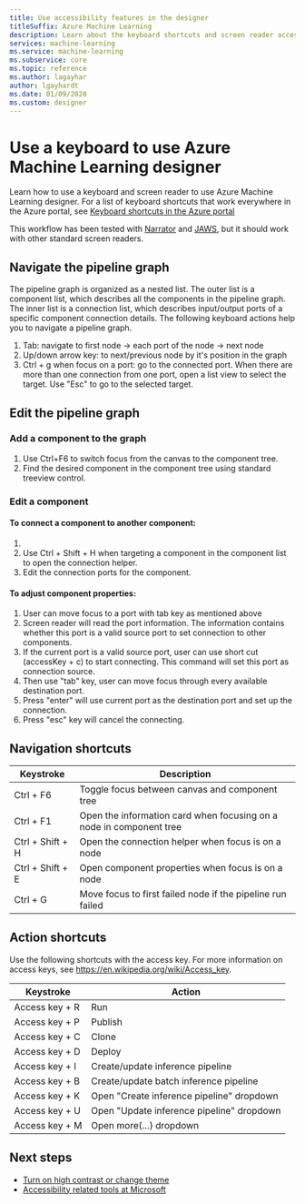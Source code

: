 ```yaml
---
title: Use accessibility features in the designer
titleSuffix: Azure Machine Learning
description: Learn about the keyboard shortcuts and screen reader accessibility features available in the designer.
services: machine-learning
ms.service: machine-learning
ms.subservice: core
ms.topic: reference
ms.author: lagayhar
author: lgayhardt
ms.date: 01/09/2020
ms.custom: designer
---
```


# Use a keyboard to use Azure Machine Learning designer

Learn how to use a keyboard and screen reader to use Azure Machine Learning designer. For a list of keyboard shortcuts that work everywhere in the Azure portal, see [Keyboard shortcuts in the Azure portal](../azure-portal/azure-portal-keyboard-shortcuts.md)

This workflow has been tested with [Narrator](https://support.microsoft.com/help/22798/windows-10-complete-guide-to-narrator) and [JAWS](https://www.freedomscientific.com/products/software/jaws/), but it should work with other standard screen readers.

## Navigate the pipeline graph

The pipeline graph is organized as a nested list. The outer list is a component list, which describes all the components in the pipeline graph. The inner list is a connection list, which describes input/output ports of a specific component connection details. The following keyboard actions help you to navigate a pipeline graph. 

1. Tab: navigate to first node -> each port of the node -> next node
2. Up/down arrow key: to next/previous node by it's position in the graph
3. Ctrl + g when focus on a port:  go to the connected port. When there are more than one connection from one port, open a list view to select the target. Use "Esc" to go to the selected target.

## Edit the pipeline graph

### Add a component to the graph

1. Use Ctrl+F6 to switch focus from the canvas to the component tree.
1. Find the desired component in the component tree using standard treeview control.

### Edit a component

#### To connect a component to another component:

1. 
2. Use Ctrl + Shift + H when targeting a component in the component list to open the connection helper.
3. Edit the connection ports for the component.

#### To adjust component properties:

1. User can move focus to a port with tab key as mentioned above
2. Screen reader will read the port information. The information contains whether this port is a valid source port to set connection to other components. 
3. If the current port is a valid source port, user can use short cut (accessKey + c) to start connecting. This command will set this port as connection source. 
4. Then use "tab" key, user can move focus through every available destination port.
5. Press "enter" will use current port as the destination port and set up the connection. 
6. Press "esc" key will cancel the connecting. 


## Navigation shortcuts

| Keystroke | Description |
|-|-|
| Ctrl + F6 | Toggle focus between canvas and component tree |
| Ctrl + F1   | Open the information card when focusing on a node in component tree |
| Ctrl + Shift + H | Open the connection helper when focus is on a node |
| Ctrl + Shift + E | Open component properties when focus is on a node |
| Ctrl + G | Move focus to first failed node if the pipeline run failed |

## Action shortcuts

Use the following shortcuts with the access key. For more information on access keys, see https://en.wikipedia.org/wiki/Access_key.

| Keystroke | Action |
|-|-|
| Access key + R | Run |
| Access key + P | Publish |
| Access key + C | Clone |
| Access key + D | Deploy |
| Access key + I | Create/update inference pipeline |
| Access key + B | Create/update batch inference pipeline |
| Access key + K | Open "Create inference pipeline" dropdown |
| Access key + U | Open "Update inference pipeline" dropdown |
| Access key + M | Open more(...) dropdown |

## Next steps

- [Turn on high contrast or change theme](../azure-portal/set-preferences.md#choose-a-theme-or-enable-high-contrast)
- [Accessibility related tools at Microsoft](https://www.microsoft.com/accessibility)
